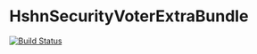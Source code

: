 HshnSecurityVoterExtraBundle
============================

[![Build Status](https://travis-ci.org/hshn/HshnSecurityVoterExtraBundle.svg?branch=test)](https://travis-ci.org/hshn/HshnSecurityVoterExtraBundle)
